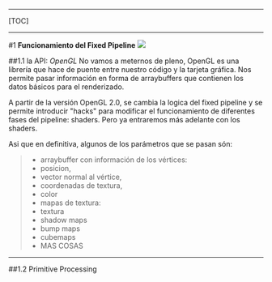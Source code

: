 
-----------------------------------------------------------

[TOC]

-----------------------------------------------------------

#1 **Funcionamiento del Fixed Pipeline**
![](http://malideveloper.arm.com/downloads/deved/tutorial/SDK/android/2.0/pipeline.png)

##1.1 la API: *OpenGL*
No vamos a meternos de pleno, OpenGL es una librería que hace de puente entre nuestro código y la tarjeta gráfica. Nos permite pasar información en forma de arraybuffers que contienen los datos básicos para el renderizado.

A partir de la versión OpenGL 2.0, se cambia la logica del fixed pipeline y se permite introducir "hacks" para modificar el funcionamiento de diferentes fases del pipeline: shaders. Pero ya entraremos más adelante con los shaders.

Asi que en definitiva, algunos de los parámetros que se pasan són:

>- arraybuffer con información de los vértices: 
>  - posicion, 
>  - vector normal al vértice, 
>  - coordenadas de textura,
>  - color
>- mapas de textura:
>  - textura
>  - shadow maps
>  - bump maps
>  - cubemaps
>- MAS COSAS

---
##1.2 Primitive Processing
